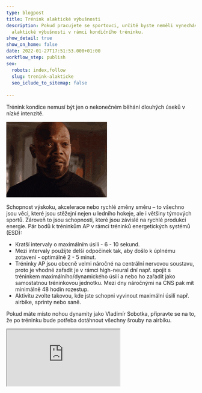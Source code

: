 ```yaml
---
type: blogpost
title: Trénink alaktické výbušnosti
description: Pokud pracujete se sportovci, určitě byste neměli vynechávat trénink
  alaktické výbušnosti v rámci kondičního tréninku.
show_detail: true
show_on_home: false
date: 2022-01-27T17:51:53.000+01:00
workflow_step: publish
seo:
  robots: index,follow
  slug: trenink-alakticke
  seo_iclude_to_sitemap: false

---
```

Trénink kondice nemusí být jen o nekonečném běhání dlouhých úseků v nízké intenzitě.

![](/assets/uploads/aaaaaaaa.gif)

Schopnost výskoku, akcelerace nebo rychlé změny směru – to všechno jsou věci, které jsou stěžejní nejen u ledního hokeje, ale i většiny týmových sportů. Zároveň to jsou schopnosti, které jsou závislé na rychlé produkci energie. Pár bodů k tréninkům AP v rámci tréninků energetických systémů (ESD):

*   Kratší intervaly o maximálním úsilí - 6 - 10 sekund.
*   Mezi intervaly použijte delší odpočinek tak, aby došlo k úplnému zotavení - optimálně 2 - 5 minut.
*   Tréninky AP jsou obecně velmi náročné na centrální nervovou soustavu, proto je vhodné zařadit je v rámci high-neural dní např. spojit s tréninkem maximálního/dynamického úsilí a nebo ho zařadit jako samostatnou tréninkovou jednotku. Mezi dny náročnými na CNS pak mít minimálně 48 hodin rozestup.
*   Aktivitu zvolte takovou, kde jste schopni vyvinout maximální úsilí např. airbike, sprinty nebo saně.

Pokud máte místo nohou dynamity jako Vladimír Sobotka, připravte se na to, že po tréninku bude potřeba dotáhnout všechny šrouby na airbiku.

<div class="embed-responsive embed-responsive-16by9">

<iframe class="embed-responsive-item" src="https://www.youtube.com/embed/qrOOn0HY6E0" allowfullscreen></iframe>